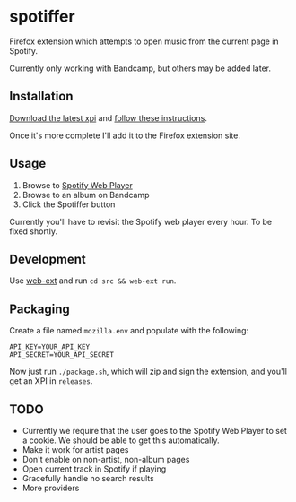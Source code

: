 # spotiffer

Firefox extension which attempts to open music from the current page in Spotify.

Currently only working with Bandcamp, but others may be added later.

## Installation

[Download the latest xpi](https://github.com/shkm/spotiffer/tree/master/releases/) and [follow these instructions](https://developer.mozilla.org/en-US/docs/Mozilla/Add-ons/WebExtensions/Distribution_options/Sideloading_add-ons#Using_Install_Add-on_From_File).

Once it's more complete I'll add it to the Firefox extension site.

## Usage

1. Browse to [Spotify Web Player](https://open.spotify.com)
2. Browse to an album on Bandcamp
3. Click the Spotiffer button

Currently you'll have to revisit the Spotify web player every hour. To be fixed shortly.

## Development

Use [web-ext](https://developer.mozilla.org/en-US/docs/Mozilla/Add-ons/WebExtensions/Getting_started_with_web-ext) and run `cd src && web-ext run`.

## Packaging

Create a file named `mozilla.env` and populate with the following:

```
API_KEY=YOUR_API_KEY
API_SECRET=YOUR_API_SECRET
```

Now just run `./package.sh`, which will zip and sign the extension, and you'll get an XPI in `releases`.

## TODO

- Currently we require that the user goes to the Spotify Web Player to set a cookie. We should be able to get this automatically.
- Make it work for artist pages
- Don't enable on non-artist, non-album pages
- Open current track in Spotify if playing
- Gracefully handle no search results
- More providers
